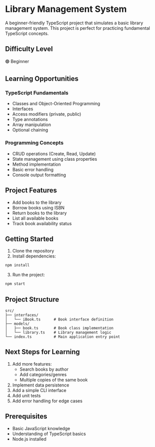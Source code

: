 # Library Management System

A beginner-friendly TypeScript project that simulates a basic library management system. This project is perfect for practicing fundamental TypeScript concepts.

## Difficulty Level
🟢 Beginner

## Learning Opportunities

### TypeScript Fundamentals
- Classes and Object-Oriented Programming
- Interfaces
- Access modifiers (private, public)
- Type annotations
- Array manipulation
- Optional chaining

### Programming Concepts
- CRUD operations (Create, Read, Update)
- State management using class properties
- Method implementation
- Basic error handling
- Console output formatting

## Project Features
- Add books to the library
- Borrow books using ISBN
- Return books to the library
- List all available books
- Track book availability status

## Getting Started
1. Clone the repository
2. Install dependencies:
```bash
npm install
```
3. Run the project:
```bash
npm start
```

## Project Structure
```
src/
├── interfaces/
│   └── iBook.ts      # Book interface definition
├── models/
│   ├── book.ts       # Book class implementation
│   └── library.ts    # Library management logic
└── index.ts          # Main application entry point
```

## Next Steps for Learning
1. Add more features:
   - Search books by author
   - Add categories/genres
   - Multiple copies of the same book
2. Implement data persistence
3. Add a simple CLI interface
4. Add unit tests
5. Add error handling for edge cases

## Prerequisites
- Basic JavaScript knowledge
- Understanding of TypeScript basics
- Node.js installed
